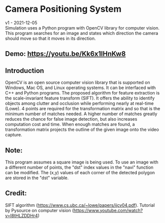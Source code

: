 # Camera Positioning System
v1 - 2021-12-05 <br/>
Simulation uses a Python program with OpenCV library for computer vision. This program searches for an image and states which direction the camera should move so that it moves in its direction.
## Demo: https://youtu.be/Kk6x1lHnKw8
## Introduction
OpenCV is an open source computer vision library that is supported on Windows, Mac OS, and Linux operating systems. It can be interfaced with C++ and Python programs. The proposed algorithm for feature extraction is the scale-invariant feature transform (SIFT). It offers the ability to identify objects among clutter and occlusion while performing nearly at real-time (Lowe). 4 points are required for the transformation matrix and so that is the minimum number of matches needed. A higher number of matches greatly reduces the chance for false image detection, but also increases computation cost and time. When enough matches are found, a transformation matrix projects the outline of the given image onto the video capture.
## Note:
This program assumes a square image is being used. To use an image with a different number of points, the "dst" index values in the "navi" function can be modified. The (x,y) values of each corner of the detected polygon are stored in the "dst" variable.
## Credit:
SIFT algorithm (https://www.cs.ubc.ca/~lowe/papers/ijcv04.pdf). Tutorial by Pysource on computer vision (https://www.youtube.com/watch?v=I8tHLZDDHr4)

